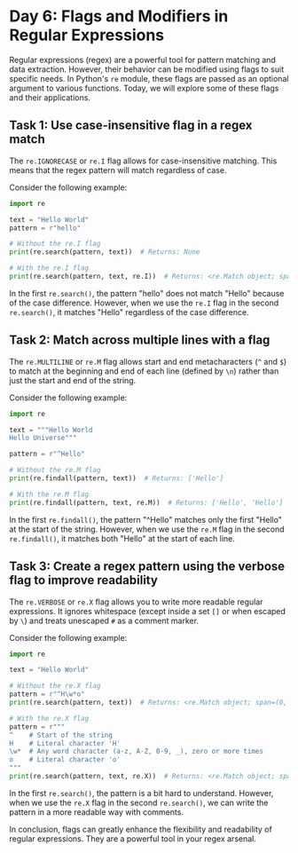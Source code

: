# Day 6: Flags and Modifiers in Regular Expressions

Regular expressions (regex) are a powerful tool for pattern matching and data extraction. However, their behavior can be modified using flags to suit specific needs. In Python's `re` module, these flags are passed as an optional argument to various functions. Today, we will explore some of these flags and their applications.

## Task 1: Use case-insensitive flag in a regex match

The `re.IGNORECASE` or `re.I` flag allows for case-insensitive matching. This means that the regex pattern will match regardless of case.

Consider the following example:

```python
import re

text = "Hello World"
pattern = r"hello"

# Without the re.I flag
print(re.search(pattern, text))  # Returns: None

# With the re.I flag
print(re.search(pattern, text, re.I))  # Returns: <re.Match object; span=(0, 5), match='Hello'>
```

In the first `re.search()`, the pattern "hello" does not match "Hello" because of the case difference. However, when we use the `re.I` flag in the second `re.search()`, it matches "Hello" regardless of the case difference.

## Task 2: Match across multiple lines with a flag

The `re.MULTILINE` or `re.M` flag allows start and end metacharacters (`^` and `$`) to match at the beginning and end of each line (defined by `\n`) rather than just the start and end of the string.

Consider the following example:

```python
import re

text = """Hello World
Hello Universe"""

pattern = r"^Hello"

# Without the re.M flag
print(re.findall(pattern, text))  # Returns: ['Hello']

# With the re.M flag
print(re.findall(pattern, text, re.M))  # Returns: ['Hello', 'Hello']
```

In the first `re.findall()`, the pattern "^Hello" matches only the first "Hello" at the start of the string. However, when we use the `re.M` flag in the second `re.findall()`, it matches both "Hello" at the start of each line.

## Task 3: Create a regex pattern using the verbose flag to improve readability

The `re.VERBOSE` or `re.X` flag allows you to write more readable regular expressions. It ignores whitespace (except inside a set `[]` or when escaped by `\`) and treats unescaped `#` as a comment marker.

Consider the following example:

```python
import re

text = "Hello World"

# Without the re.X flag
pattern = r"^H\w*o"
print(re.search(pattern, text))  # Returns: <re.Match object; span=(0, 5), match='Hello'>

# With the re.X flag
pattern = r"""
^    # Start of the string
H    # Literal character 'H'
\w*  # Any word character (a-z, A-Z, 0-9, _), zero or more times
o    # Literal character 'o'
"""
print(re.search(pattern, text, re.X))  # Returns: <re.Match object; span=(0, 5), match='Hello'>
```

In the first `re.search()`, the pattern is a bit hard to understand. However, when we use the `re.X` flag in the second `re.search()`, we can write the pattern in a more readable way with comments.

In conclusion, flags can greatly enhance the flexibility and readability of regular expressions. They are a powerful tool in your regex arsenal.